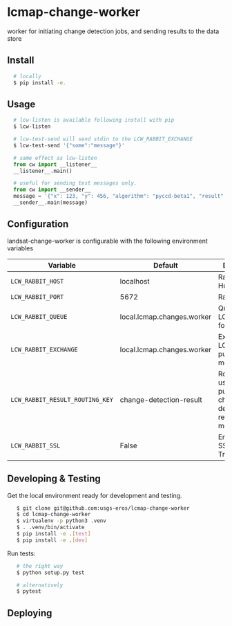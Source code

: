 # lcmap-change-worker
worker for initiating change detection jobs, and sending results to the data store

## Install
```bash
  # locally
  $ pip install -e.
```

## Usage
```bash
  # lcw-listen is available following install with pip
  $ lcw-listen

  # lcw-test-send will send stdin to the LCW_RABBIT_EXCHANGE
  $ lcw-test-send '{"some":"message"}'
```

```python
  # same effect as lcw-listen
  from cw import __listener__
  __listener__.main()

  # useful for sending test messages only.
  from cw import __sender__
  message = '{"x": 123, "y": 456, "algorithm": "pyccd-beta1", "result": "OUTPUT"}'
  __sender__.main(message)
```

## Configuration
landsat-change-worker is configurable with the following environment variables

| Variable | Default | Description |
| --- | --- | --- |
| `LCW_RABBIT_HOST` | localhost | RabbitMQ Host |
| `LCW_RABBIT_PORT` | 5672      | RabbitMQ Port |
| `LCW_RABBIT_QUEUE` | local.lcmap.changes.worker | Queue for LCW to listen for messages |
| `LCW_RABBIT_EXCHANGE` | local.lcmap.changes.worker | Exchange for LCW to publish messages |
| `LCW_RABBIT_RESULT_ROUTING_KEY` | change-detection-result | Routing key used when publishing change detection result messages |
| `LCW_RABBIT_SSL` | False | Enable/Disable SSL.  True/False |

## Developing & Testing
Get the local environment ready for development and testing.
```bash
   $ git clone git@github.com:usgs-eros/lcmap-change-worker
   $ cd lcmap-change-worker
   $ virtualenv -p python3 .venv
   $ . .venv/bin/activate
   $ pip install -e .[test]
   $ pip install -e .[dev]
```

Run tests:
```bash
   # the right way
   $ python setup.py test

   # alternatively
   $ pytest
```
## Deploying
